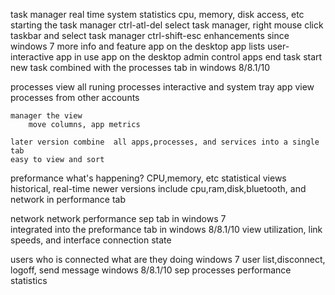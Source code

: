 task manager
	real time system statistics
		cpu, memory, disk access, etc
	starting the task manager 
		ctrl-atl-del select task manager, 
		right mouse click taskbar and select task manager
		ctrl-shift-esc
	enhancements since windows 7
		more info and feature
		app on the desktop
app
	lists user-interactive app in use 
		app on the desktop
	admin control apps
		end  task start new task
	combined with the processes tab in  windows 8/8.1/10
	
processes
	view all runing processes
	 	interactive and system tray app
		view processes from other accounts
	
	manager the view
		move columns, app metrics
	
	later version combine  all apps,processes, and services into a single tab
	easy to view and sort

preformance
	what's happening?
		CPU,memory, etc
	statistical views
		historical, real-time
	newer versions include cpu,ram,disk,bluetooth, and network in performance tab 
	
network 
	network performance
		sep tab in windows 7  
		integrated into the preformance tab in windows 8/8.1/10
	view utilization, link speeds, and interface connection state
	
users
	who is connected
		what are they doing 
	windows 7 
		user list,disconnect, logoff, send message
	 windows 8/8.1/10
	 sep processes
	 performance statistics